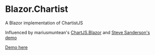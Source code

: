 # Blazor.Chartist
A Blazor implementation of ChartistJS

Influenced by mariusmuntean's [ChartJS.Blazor](https://github.com/mariusmuntean/ChartJs.Blazor) and [Steve Sanderson's demo](https://github.com/SteveSandersonMS/presentation-2020-01-NdcBlazorComponentLibraries)

[Demo here](https://chartistblazordemo.azurewebsites.net/)
